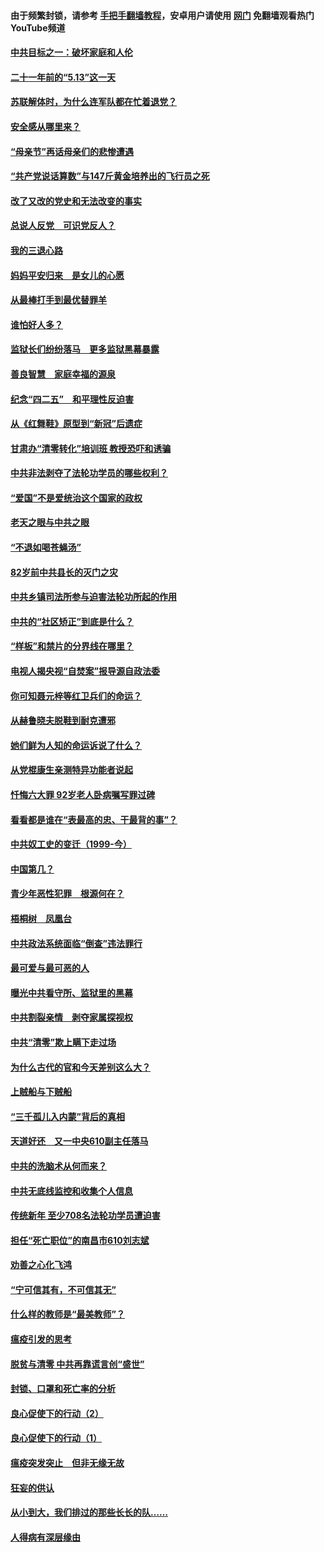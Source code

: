 #### 由于频繁封锁，请参考 [手把手翻墙教程](https://github.com/gfw-breaker/guides/wiki/)，安卓用户请使用 [网门](https://github.com/gfw-breaker/nogfw/blob/master/dl.md?t=05131700) 免翻墙观看热门YouTube频道 

#### [中共目标之一：破坏家庭和人伦](../pages/19/424454.md?t=05131700) 

#### [二十一年前的“5.13”这一天](../pages/19/424814.md?t=05131700) 

#### [苏联解体时，为什么连军队都在忙着退党？](../pages/19/424335.md?t=05131700) 

#### [安全感从哪里来？](../pages/19/424336.md?t=05131700) 

#### [“母亲节”再话母亲们的悲惨遭遇](../pages/19/424234.md?t=05131700) 

#### [“共产党说话算数”与147斤黄金培养出的飞行员之死](../pages/19/424115.md?t=05131700) 

#### [改了又改的党史和无法改变的事实](../pages/19/424037.md?t=05131700) 

#### [总说人反党　可识党反人？](../pages/19/423820.md?t=05131700) 

#### [我的三退心路](../pages/19/423876.md?t=05131700) 

#### [妈妈平安归来　是女儿的心愿](../pages/19/423947.md?t=05131700) 

#### [从最棒打手到最优替罪羊](../pages/19/423819.md?t=05131700) 

#### [谁怕好人多？](../pages/19/423774.md?t=05131700) 

#### [监狱长们纷纷落马　更多监狱黑幕暴露](../pages/19/423787.md?t=05131700) 

#### [善良智慧　家庭幸福的源泉](../pages/19/423632.md?t=05131700) 

#### [纪念“四二五”　和平理性反迫害](../pages/19/423660.md?t=05131700) 

#### [从《红舞鞋》原型到“新冠”后遗症](../pages/19/423509.md?t=05131700) 

#### [甘肃办“清零转化”培训班 教授恐吓和诱骗](../pages/19/423498.md?t=05131700) 

#### [中共非法剥夺了法轮功学员的哪些权利？](../pages/19/423392.md?t=05131700) 

#### [“爱国”不是爱统治这个国家的政权](../pages/19/423029.md?t=05131700) 

#### [老天之眼与中共之眼](../pages/19/423378.md?t=05131700) 

#### [“不退如喝苍蝇汤”](../pages/19/423287.md?t=05131700) 

#### [82岁前中共县长的灭门之灾](../pages/19/423055.md?t=05131700) 

#### [中共乡镇司法所参与迫害法轮功所起的作用](../pages/19/423064.md?t=05131700) 

#### [中共的“社区矫正”到底是什么？](../pages/19/422870.md?t=05131700) 

#### [“样板”和禁片的分界线在哪里？](../pages/19/422704.md?t=05131700) 

#### [电视人揭央视“自焚案”报导源自政法委](../pages/19/422770.md?t=05131700) 

#### [你可知聂元梓等红卫兵们的命运？](../pages/19/422848.md?t=05131700) 

#### [从赫鲁晓夫脱鞋到耐克遭邪](../pages/19/422826.md?t=05131700) 

#### [她们鲜为人知的命运诉说了什么？](../pages/19/422754.md?t=05131700) 

#### [从党棍康生亲测特异功能者说起](../pages/19/422657.md?t=05131700) 

#### [忏悔六大罪 92岁老人卧病嘱写罪过碑](../pages/19/422750.md?t=05131700) 

#### [看看都是谁在“表最高的忠、干最背的事”？](../pages/19/422703.md?t=05131700) 

#### [中共奴工史的变迁（1999-今）](../pages/19/422656.md?t=05131700) 

#### [中国第几？](../pages/19/422496.md?t=05131700) 

#### [青少年恶性犯罪　根源何在？](../pages/19/422449.md?t=05131700) 

#### [梧桐树　凤凰台](../pages/19/422442.md?t=05131700) 

#### [中共政法系统面临“倒查”违法罪行](../pages/19/422497.md?t=05131700) 

#### [最可爱与最可恶的人](../pages/19/422448.md?t=05131700) 

#### [曝光中共看守所、监狱里的黑幕](../pages/19/422390.md?t=05131700) 

#### [中共割裂亲情　剥夺家属探视权](../pages/19/422364.md?t=05131700) 

#### [中共“清零”欺上瞒下走过场](../pages/19/422306.md?t=05131700) 

#### [为什么古代的官和今天差别这么大？](../pages/19/422228.md?t=05131700) 

#### [上贼船与下贼船](../pages/19/422276.md?t=05131700) 

#### [“三千孤儿入内蒙”背后的真相](../pages/19/422229.md?t=05131700) 

#### [天道好还　又一中央610副主任落马](../pages/19/422155.md?t=05131700) 

#### [中共的洗脑术从何而来？](../pages/19/422154.md?t=05131700) 

#### [中共无底线监控和收集个人信息](../pages/19/422039.md?t=05131700) 

#### [传统新年 至少708名法轮功学员遭迫害](../pages/19/421946.md?t=05131700) 

#### [担任“死亡职位”的南昌市610刘志斌](../pages/19/421957.md?t=05131700) 

#### [劝善之心化飞鸿](../pages/19/421164.md?t=05131700) 

#### [“宁可信其有，不可信其无”](../pages/19/421691.md?t=05131700) 

#### [什么样的教师是“最美教师”？](../pages/19/421755.md?t=05131700) 

#### [瘟疫引发的思考](../pages/19/421594.md?t=05131700) 

#### [脱贫与清零 中共再靠谎言创“盛世”](../pages/19/421590.md?t=05131700) 

#### [封锁、口罩和死亡率的分析](../pages/19/421495.md?t=05131700) 

#### [良心促使下的行动（2）](../pages/19/421361.md?t=05131700) 

#### [良心促使下的行动（1）](../pages/19/421302.md?t=05131700) 

#### [瘟疫突发突止　但非无缘无故](../pages/19/421281.md?t=05131700) 

#### [狂妄的供认](../pages/19/421199.md?t=05131700) 

#### [从小到大，我们排过的那些长长的队……](../pages/19/421243.md?t=05131700) 

#### [人得病有深层缘由](../pages/19/420864.md?t=05131700) 

